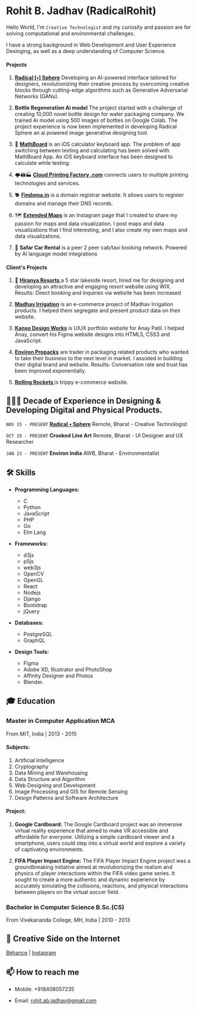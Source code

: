 Rohit B. Jadhav (RadicalRohit)
===

Hello World, I'm ```Creative Technologist``` and 
my curiosity and passion are for solving computational and environmental challenges.  

I have a strong background in Web Development and User Experience Desinging, as well as a deep understanding of Computer Science.





#### **Projects**
1. **[Radical [•] Sphere](https://www.RadicalSphere.com/)** Developing an AI-powered interface tailored for designers, revolutionizing their creative process by overcoming creative blocks through cutting-edge algorithms such as Generative Adversarial Networks (GANs).

2. **Bottle Regeneration Ai model** The project started with a challenge of creating 10,000 novel bottle design for water packaging company. We trained Ai model using 500  images of bottles on Google Colab.
The project experience is now been implemented in developing Radical Sphere an ai powered image generative designing tool.

3. 🧮 **[MathBoard]()** is an iOS  calculator keyboard app. The problem of app switching between texting and calculating has been solved with MathBoard App. An iOS keyboard interface has been designed to calculate while texting.

4. 🌩🖨🏭 **[Cloud Printing Factory .com](https://www.cloudprintingfactory.com/)** connects users to multiple printing technologies and services. 

5. 🐕 **[Findoma.in](https://www.findoma.in/)** is a domain registrar website. It allows users to register domains and manage their DNS records.

6. 🗺 **[Extended Maps](https://www.instagram.com/extendedmaps/)** is an Instagram page that I created to share my passion for maps and data visualization. I post maps and data visualizations that I find interesting, and I also create my own maps and data visualizations.

7. 🚖 **Safar Car Rental** is a peer 2 peer cab/taxi booking network. Powered by Ai language model integrations 



#### **Client's Projects**

1. 🏩 **[Hiranya Resorts](https://www.hiranyaresorts.com)**,a 5 star lakeside resort, hired me for designing and developing an attractive and engaging resort website using WIX. 
Results: Direct booking and inquiries via website has been increased

2. **[Madhav Irrigation](https://radicalrohit.github.io/Madhav-Irrigation)** is an e-commerce project of Madhav Irrigation products. 
I helped them segregate and present product data on their website.

3. **[Kanso Design Works](https://kansodesignworks.co/)** is UIUX portfolio website for Anay Patil.
I helped Anay, convert his Figma website designs into HTML5, CSS3 and JavaScript.

4. **[Environ Propacks](https://environ-propack.web.app)** are trader in packaging related products who wanted to take their business to the next level in market. 
I assisted in building their digital brand and website. 
Results: Conversation rate and trust has been improved exponentially.

5. **[Rolling Rockets ](rollingrockets.space)** is trippy e-commerce website. 







## 👨🏻‍💻 Decade of Experience in Designing & Developing Digital and Physical Products. 

```NOV 15 - PRESENT```  **[Radical • Sphere](https://radicalsphere.com)** Remote, Bharat - Creative Technologist 

```OCT 19 - PRESENT```  **Crooked Line Art** Remote, Bharat - UI Designer and UX Researcher 

```JAN 23 - PRESENT```   **Environ India** AWB, Bharat - Environmentalist



## 🛠 Skills
- **Programming Languages:** 
   - C
   - Python
   - JavaScript
   - PHP
   - Go
   - Elm Lang 

- **Frameworks:** 
   - d3js
   - p5js
   - web3js 
   - OpenCV
   - OpenGL
   - React
   - Nodejs
   - Django
   - Bootstrap
   - jQuery

- **Databases:** 
   - PostgreSQL
   - GraphQL

- **Design Tools:** 
   - Figma
   - Adobe XD, Illustrator and PhotoShop
   - Affinity Designer and Photos
   - Blender.


## 🎓 Education

### Master in Computer Application MCA
From MIT, India | 2013 - 2015 

#### Subjects:
  1. Artificial Intelligence
  2. Cryptography
  3. Data Mining and Warehousing
  4. Data Structure and Algorithm
  5. Web Designing and Development
  6. Image Processing and GIS for Remote Sensing
  7. Design Patterns and Software Architecture

#### Project:
  1. **Google Cardboard:** The Google Cardboard project was an immersive virtual reality experience that aimed to make VR accessible and affordable for everyone. Utilizing a simple cardboard viewer and a smartphone, users could step into a virtual world and explore a variety of captivating environments.

  2. **FIFA Player Impact Engine:** The FIFA Player Impact Engine project was a groundbreaking initiative aimed at revolutionizing the realism and physics of player interactions within the FIFA video game series. It sought to create a more authentic and dynamic experience by accurately simulating the collisions, reactions, and physical interactions between players on the virtual soccer field.



### Bachelor in Computer Science B.Sc.(CS)
From Vivekananda College, MH, India | 2010 - 2013


## 💼 Creative Side on the Internet
[Béhance](https://www.behance.net/radicalrohit) | 
[Instagram](https://www.instagram.com/radical.rohit)


## 📫 How to reach me
- Mobile: +918408057235
- Email: rohit.ab.jadhav@gmail.com







    <!-- 
    - Developed an AI-powered interface tailored for designers, revolutionizing their creative process by overcoming creative blocks through cutting-edge algorithms such as Generative Adversarial Networks (GANs).
    - The interface generates novel designs with each click, leveraging state-of-the-art techniques.
    - The interface is powered by a GAN model trained on a dataset of 1.5 million images from the web.
    - It is a web-based tool that allows users to create interfaces for their applications.

    - For this project, I have been trying and optimizing GPU allocation and minimized computational requirements to enhance performance, ensuring seam-less operations of the system.
    - Explored opportunities to integrate the model into web3 technology, leading the way for decentralized and distributed implementation -->
